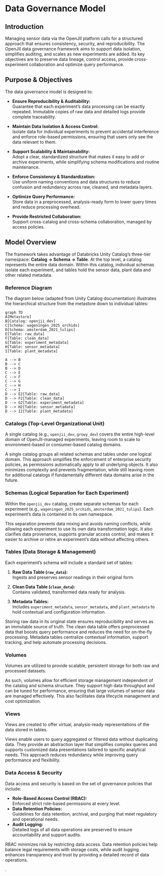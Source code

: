 # Data Governance Model

## Introduction

Managing sensor data via the OpenJII platform calls for a structured approach that ensures consistency, security, and reproducibility. The OpenJII data governance framework aims to support data isolation, simplifies auditing, and scales as new experiments are added. Its key objectives are to preserve data lineage, control access, provide cross-experiment collaboration and optimize query performance.

## Purpose & Objectives

The data governance model is designed to:

- **Ensure Reproducibility & Auditability:**  
  Guarantee that each experiment’s data processing can be exactly repeated. Immutable copies of raw data and detailed logs provide complete traceability.

- **Maintain Data Isolation & Access Control:**  
  Isolate data for individual experiments to prevent accidental interference and enforce role-based permissions, ensuring that users only see the data relevant to them.

- **Support Scalability & Maintainability:**  
  Adopt a clear, standardized structure that makes it easy to add or archive experiments, while simplifying schema modifications and routine maintenance.

- **Enforce Consistency & Standardization:**  
  Use uniform naming conventions and data structures to reduce confusion and redundancy across raw, cleaned, and metadata layers.

- **Optimize Query Performance:**  
  Store data in a preprocessed, analysis-ready form to lower query times and reduce processing overhead.

- **Provide Restricted Collaboration:**  
  Support cross-catalog and cross-schema collaboration, managed by access policies.

## Model Overview

The framework takes advantage of Databricks Unity Catalog’s three-tier namespace: **Catalog → Schema → Table**. At the top level, a catalog represents the entire data domain. Within this catalog, individual schemas isolate each experiment, and tables hold the sensor data, plant data and other related metadata.

### Reference Diagram

The diagram below (adapted from Unity Catalog documentation) illustrates the hierarchical structure from the metastore down to individual tables:

```mermaid
graph TD
A[Metastore]
B[Catalog: openjii_dev]
C[Schema: wageningen_2025_orchids]
D[Schema: amsterdam_2021_tulips]
E[Table: raw_data]
F[Table: clean_data]
G[Table: experiment_metadata]
H[Table: sensor_metadata]
I[Table: plant_metadata]

A --> B
B --> C
B --> D
C --> E
C --> F
C --> G
C --> H
C --> I
D --> E2[Table: raw_data]
D --> F2[Table: clean_data]
D --> G2[Table: experiment_metadata]
D --> H2[Table: sensor_metadata]
D --> I2[Table: plant_metadata]
```

### Catalogs (Top-Level Organizational Unit)

A single catalog (e.g., `openjii_dev`, `growy_dev`) covers the entire high-level domain of OpenJII-managed experiments, leaving room to scale to environment-based or consumer-based catalog domains.

A single catalog groups all related schemas and tables under one logical domain. This approach simplifies the enforcement of enterprise security policies, as permissions automatically apply to all underlying objects. It also minimizes complexity and prevents fragmentation, while still leaving room for additional catalogs if fundamentally different data domains arise in the future.

### Schemas (Logical Separation for Each Experiment)

Within the `openjii_dev` catalog, create separate schemas for each experiment (e.g., `wageningen_2025_orchids`, `amsterdam_2021_tulips`). Each experiment’s data is contained in its own namespace.

This separation prevents data mixing and avoids naming conflicts, while allowing each experiment to use its own data transformation logic. It also clarifies data provenance, supports granular access control, and makes it easier to archive or retire an experiment’s data without affecting others.

### Tables (Data Storage & Management)

Each experiment’s schema will include a standard set of tables:

1. **Raw Data Table (`raw_data`):**  
   Ingests and preserves sensor readings in their original form.

2. **Clean Data Table (`clean_data`):**  
   Contains validated, transformed data ready for analysis.

3. **Metadata Tables:**  
   Includes `experiment_metadata`, `sensor_metadata`, and `plant_metadata` to hold contextual and configuration information.

Storing raw data in its original state ensures reproducibility and serves as an immutable source of truth. The clean data table offers preprocessed data that boosts query performance and reduces the need for on-the-fly processing. Metadata tables centralize contextual information, support tracking, and help automate processing decisions.

### Volumes

Volumes are utilized to provide scalable, persistent storage for both raw and processed datasets.

As such, volumes allow for efficient storage management independent of the catalog and schema structure. They support high data throughput and can be tuned for performance, ensuring that large volumes of sensor data are managed effectively. This also facilitates data lifecycle management and cost optimization.

### Views

Views are created to offer virtual, analysis-ready representations of the data stored in tables.

Views enable users to query aggregated or filtered data without duplicating data. They provide an abstraction layer that simplifies complex queries and supports customized data presentations tailored to specific analytical needs. This approach reduces redundancy while improving query performance and flexibility.

### Data Access & Security

Data access and security is based on the set of governance policies that include:

- **Role-Based Access Control (RBAC):**  
  Enforced strict role-based permissions at every level.
- **Data Retention Policies:**  
  Guidelines for data retention, archival, and purging that meet regulatory and operational needs.
- **Audit Logging:**  
  Detailed logs of all data operations are preserved to ensure accountability and support audits.

RBAC minimizes risk by restricting data access. Data retention policies help balance legal requirements with storage costs, while audit logging enhances transparency and trust by providing a detailed record of data operations.

.
